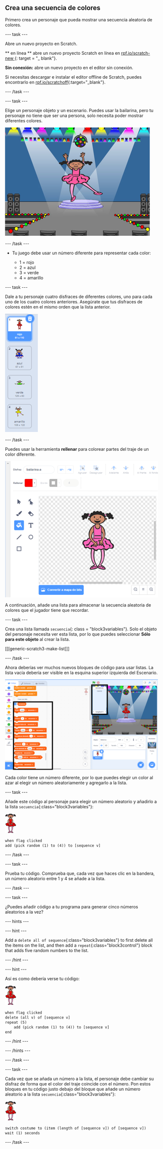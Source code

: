 ## Crea una secuencia de colores

Primero crea un personaje que pueda mostrar una secuencia aleatoria de colores.

\--- task \---

Abre un nuevo proyecto en Scratch.

** en línea ** abre un nuevo proyecto Scratch en línea en [ rpf.io/scratch-new ](https://rpf.io/scratch-new) {: target = "_ blank"}.

**Sin conexión:** abre un nuevo proyecto en el editor sin conexión.

Si necesitas descargar e instalar el editor offline de Scratch, puedes encontrarlo en [rpf.io/scratchoff](https://rpf.io/scratchoff){:target="_blank"}.

\--- /task \---

\--- task \---

Elige un personaje objeto y un escenario. Puedes usar la bailarina, pero tu personaje no tiene que ser una persona, solo necesita poder mostrar diferentes colores.

![captura de pantalla](images/colour-sprite.png)

\--- /task \---

+ Tu juego debe usar un número diferente para representar cada color:
    
    + 1 = rojo
    + 2 = azul
    + 3 = verde
    + 4 = amarillo

\--- task \---

Dale a tu personaje cuatro disfraces de diferentes colores, uno para cada uno de los cuatro colores anteriores. Asegúrate que tus disfraces de colores estén en el mismo orden que la lista anterior.

![captura de pantalla](images/colour-costume.png)

\--- /task \---

Puedes usar la herramienta **rellenar** para colorear partes del traje de un color diferente.

![color-a-shape](images/color-a-shape.png)

A continuación, añade una lista para almacenar la secuencia aleatoria de colores que el jugador tiene que recordar.

\--- task \---

Crea una lista llamada `secuencia`{: class = "block3variables"}. Solo el objeto del personaje necesita ver esta lista, por lo que puedes seleccionar **Sólo para este objeto** al crear la lista.

[[[generic-scratch3-make-list]]]

\--- /task \---

Ahora deberías ver muchos nuevos bloques de código para usar listas. La lista vacía debería ser visible en la esquina superior izquierda del Escenario.

![captura de pantalla](images/colour-list-blocks-annotated.png)

Cada color tiene un número diferente, por lo que puedes elegir un color al azar al elegir un número aleatoriamente y agregarlo a la lista.

\--- task \---

Añade este código al personaje para elegir un número aleatorio y añadirlo a la lista `secuencia`{:class="block3variables"}:

![bailarina](images/ballerina.png)

```blocks3
when flag clicked
add (pick random (1) to (4)) to [sequence v]
```

\--- /task \---

\--- task \---

Prueba tu código. Comprueba que, cada vez que haces clic en la bandera, un número aleatorio entre 1 y 4 se añade a la lista.

\--- /task \---

\--- task \---

¿Puedes añadir código a tu programa para generar cinco números aleatorios a la vez?

\--- hints \---

\--- hint \---

Add a `delete all of sequence`{:class="block3variables"} to first delete all the items on the list, and then add a `repeat`{:class="block3control"} block that adds five random numbers to the list.

\--- /hint \---

\--- hint \---

Así es como debería verse tu código:

![bailarina](images/ballerina.png)

```blocks3
when flag clicked
delete (all v) of [sequence v]
repeat (5)
    add (pick random (1) to (4)) to [sequence v]
end
```

\--- /hint \---

\--- /hints \---

\--- /task \---

\--- task \---

Cada vez que se añada un número a la lista, el personaje debe cambiar su disfraz de forma que el color del traje coincide con el número. Pon estos bloques en tu código justo debajo del bloque que añade un número aleatorio a la lista `secuencia`{:class="block3variables"}:

![bailarina](images/ballerina.png)

```blocks3
switch costume to (item (length of [sequence v]) of [sequence v])
wait (1) seconds
```

\--- /task \---